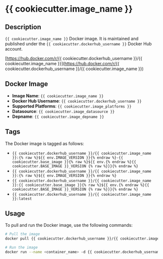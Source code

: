 # {{ cookiecutter.image_name }}

## Description

`{{ cookiecutter.image_name }}` Docker image. It is maintained and published under the `{{ cookiecutter.dockerhub_username }}` Docker Hub account.

[https://hub.docker.com/r/{{ cookiecutter.dockerhub_username }}/{{ cookiecutter.image_name }}](https://hub.docker.com/r/{{ cookiecutter.dockerhub_username }}/{{ cookiecutter.image_name }})

## Docker Image

- **Image Name**: `{{ cookiecutter.image_name }}`
- **Docker Hub Username**: `{{ cookiecutter.dockerhub_username }}`
- **Supported Platforms**: `{{ cookiecutter.image_platforms }}`
- **Datasource**: `{{ cookiecutter.image_datasource }}`
- **Depname**: `{{ cookiecutter.image_depname }}`

## Tags

The Docker image is tagged as follows:

- `{{ cookiecutter.dockerhub_username }}/{{ cookiecutter.image_name }}:{% raw %}${{ env.IMAGE_VERSION }}{% endraw %}-{{ cookiecutter.base_image }}{% raw %}${{ env.{% endraw %}{{ cookiecutter.BASE_IMAGE }}_VERSION {% raw %}}}{% endraw %}`
- `{{ cookiecutter.dockerhub_username }}/{{ cookiecutter.image_name }}:{% raw %}${{ env.IMAGE_VERSION }}{% endraw %}`
- `{{ cookiecutter.dockerhub_username }}/{{ cookiecutter.image_name }}:{{ cookiecutter.base_image }}{% raw %}${{ env.{% endraw %}{{ cookiecutter.BASE_IMAGE }}_VERSION {% raw %}}}{% endraw %}`
- `{{ cookiecutter.dockerhub_username }}/{{ cookiecutter.image_name }}:latest`

## Usage

To pull and run the Docker image, use the following commands:

```bash
# Pull the image
docker pull {{ cookiecutter.dockerhub_username }}/{{ cookiecutter.image_name }}:latest

# Run the image
docker run --name <container_name> -d {{ cookiecutter.dockerhub_username }}/{{ cookiecutter.image_name }}:latest
```
